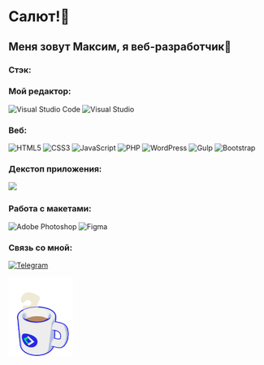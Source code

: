 # Салют!👋

## Меня зовут Максим, я веб-разработчик🤠

### Стэк:

### Мой редактор: 
![Visual Studio Code](https://img.shields.io/badge/Visual%20Studio%20Code-0078d7.svg?style=for-the-badge&logo=visual-studio-code&logoColor=white) 
![Visual Studio](https://img.shields.io/badge/Visual%20Studio%20-370564.svg?style=for-the-badge&logo=visual-studio&logoColor=white)

### Веб:
![HTML5](https://img.shields.io/badge/html5-%23E34F26.svg?style=for-the-badge&logo=html5&logoColor=white)
![CSS3](https://img.shields.io/badge/css3-%231572B6.svg?style=for-the-badge&logo=css3&logoColor=white)
![JavaScript](https://img.shields.io/badge/javascript-%23323330.svg?style=for-the-badge&logo=javascript&logoColor=%23F7DF1E)
![PHP](https://img.shields.io/badge/-PHP-1a0b2a?style=for-the-badge&logo=php)
![WordPress](https://img.shields.io/badge/-WordPress-0078d7?style=for-the-badge&logo=wordpress)
![Gulp](https://img.shields.io/badge/-Gulp-f7e61c?style=for-the-badge&logo=gulp)
![Bootstrap](https://img.shields.io/badge/-Bootstrap-370564?style=for-the-badge&logo=bootstrap)

### Декстоп приложения:
<img src="https://img.shields.io/badge/C SHARP-black?style=for-the-badge&logo=C Sharp&logoColor=white"/>

### Работа с макетами:
![Adobe Photoshop](https://img.shields.io/badge/adobe%20photoshop-%2331A8FF.svg?style=for-the-badge&logo=adobe%20photoshop&logoColor=001c33)
![Figma](https://img.shields.io/badge/figma-%23F24E1E.svg?style=for-the-badge&logo=figma&logoColor=white)




### Связь со мной:
[![Telegram](https://img.shields.io/badge/Telegram-2CA5E0?style=for-the-badge&logo=telegram&logoColor=white)](https://t.me/lucky_i1)

<img src = "giphy.gif" style = "width:25%">
    